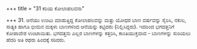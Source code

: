 +++
title = "31 ಕರಿಯ ಕೋಲಾಹಲವನಾ"

+++
31. ಆನೆಯು ಉಂಟು ಮಾಡುತ್ತಿದ್ದ ಕೋಲಾಹಲವನ್ನು ಮತ್ತು ಯೋಧರ ಬಾಣ ವರ್ಷವನ್ನು ಸೈರಿಸಿ, ನಕುಲ, ಸಾತ್ಯಕಿ ಹಾಗೂ ಭೀಮನ ಮಕ್ಕಳು ಬಾಣಗಳಿಂದ ಆನೆಯನ್ನು ಕಟ್ಟಿದರು (ನಿಲ್ಲಿಸಿದ್ದರು). ಇದರಿಂದ ಭಗದತ್ತನಿಗೆ ಕೋಪಾವೇಶ ಉಂಟಾಯಿತು. ಭಗದತ್ತನು ಎಲ್ಲರ ಬಾಣಗಳನ್ನು ಕತ್ತರಿಸಿ, ಕಾಂತಿಯುಕ್ತವಾದ - ಬಾಣಗಳನ್ನು ಸುರಿಯಲು ಹೆದರಿ ಅತಿ ರಥರು ಹಿಂದಕ್ಕೆ ಸರಿದರು.
